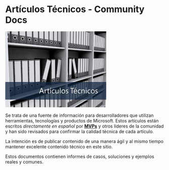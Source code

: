<properties
	author="MSCommunityPubService"
	editor="MSCommunityPubService"/>

<tags
	ms.author="MSCommunityPubService"/>




# Artículos Técnicos - Community Docs

![](./img/minitel.png)

Se trata de una fuente de información para desarrolladores que utilizan herramientas, tecnologías y productos de Microsoft. 
Estos artículos están escritos *directamente en español* por [**MVPs**](https://mvp.microsoft.com/) y otros líderes de la comunidad y han sido revisados para confirmar la calidad técnica de cada artículo. 


La intención es de publicar contenido de una manera ágil y al mismo tiempo mantener excelente contenido técnico en este sitio.

Estos documentos contienen informes de casos, soluciones y ejemplos reales y comunes.

